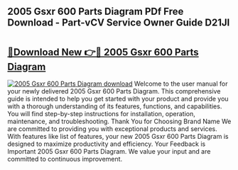 ## 2005 Gsxr 600 Parts Diagram PDf Free Download - Part-vCV Service Owner Guide D21Jl

# <h2><a href="http://dfquzai.blite.top/?on=2005+Gsxr+600+Parts+Diagram">🔗Download New 👉🔴 2005 Gsxr 600 Parts Diagram</a></h2>

[![2005 Gsxr 600 Parts Diagram download](https://i.imgur.com/lujVjoI.png)](http://dfquzai.blite.top/?on=2005+Gsxr+600+Parts+Diagram)
Welcome to the user manual for your newly delivered 2005 Gsxr 600 Parts Diagram. This comprehensive guide is intended to help you get started with your product and provide you with a thorough understanding of its features, functions, and capabilities. You will find step-by-step instructions for installation, operation, maintenance, and troubleshooting. Thank You for Choosing Brand Name We are committed to providing you with exceptional products and services. With features like list of features, your new 2005 Gsxr 600 Parts Diagram is designed to maximize productivity and efficiency. Your Feedback is Important 2005 Gsxr 600 Parts Diagram. We value your input and are committed to continuous improvement.
